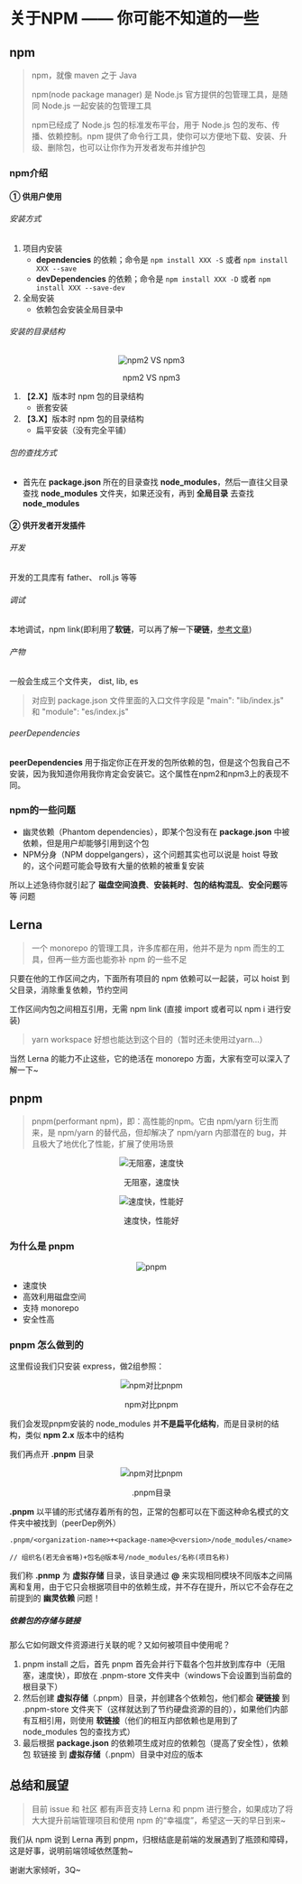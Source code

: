 # 关于NPM —— 你可能不知道的一些

## npm
> npm，就像 maven 之于 Java
> 
> npm(node package manager) 是 Node.js 官方提供的包管理工具，是随同 Node.js 一起安装的包管理工具
> 
> npm已经成了 Node.js 包的标准发布平台，用于 Node.js 包的发布、传播、依赖控制。npm 提供了命令行工具，使你可以方便地下载、安装、升级、删除包，也可以让你作为开发者发布并维护包

### npm介绍
#### ① 供用户使用
###### 安装方式
  1. 项目内安装
     - **dependencies** 的依赖；命令是 `npm install XXX -S` 或者 `npm install XXX --save`
     - **devDependencies** 的依赖；命令是 `npm install XXX -D` 或者 `npm install XXX --save-dev`
  2. 全局安装
     - 依赖包会安装全局目录中

###### 安装的目录结构
<p align="center">
  <img src="https://github.com/jimwong666/FEstart/blob/master/knowledge/npm/TheNPMYouDontKnow/imgs/npm2vs3.png" alt="npm2 VS npm3">
</p>
<p align="center">
  <span>npm2 VS npm3</span>
</p>

1. 【**2.X**】版本时 npm 包的目录结构
   - 嵌套安装
2. 【**3.X**】版本时 npm 包的目录结构
   - 扁平安装（没有完全平铺）

###### 包的查找方式
  - 首先在 **package.json** 所在的目录查找 **node_modules**，然后一直往父目录查找 **node_modules** 文件夹，如果还没有，再到 **全局目录** 去查找 **node_modules**

#### ② 供开发者开发插件

###### 开发
开发的工具库有 father、 roll.js 等等

###### 调试
本地调试，npm link(即利用了**软链**，可以再了解一下**硬链**，[参考文章](https://www.ruanyifeng.com/blog/2011/12/inode.html))

###### 产物
一般会生成三个文件夹， dist, lib, es
> 对应到 package.json 文件里面的入口文件字段是 "main": "lib/index.js" 和 "module": "es/index.js"

###### peerDependencies
**peerDependencies** 用于指定你正在开发的包所依赖的包，但是这个包我自己不安装，因为我知道你用我你肯定会安装它。这个属性在npm2和npm3上的表现不同。

### npm的一些问题
- 幽灵依赖（Phantom dependencies），即某个包没有在 **package.json** 中被依赖，但是用户却能够引用到这个包
- NPM分身（NPM doppelgangers），这个问题其实也可以说是 hoist 导致的，这个问题可能会导致有大量的依赖的被重复安装

所以上述急待你就引起了 **磁盘空间浪费**、**安装耗时**、**包的结构混乱**、**安全问题**等等 问题

## Lerna

> 一个 monorepo 的管理工具，许多库都在用，他并不是为 npm 而生的工具，但再一些方面也能弥补 npm 的一些不足

只要在他的工作区间之内，下面所有项目的 npm 依赖可以一起装，可以 hoist 到父目录，消除重复依赖，节约空间

工作区间内包之间相互引用，无需 npm link (直接 import 或者可以 npm i 进行安装)

> yarn workspace 好想也能达到这个目的（暂时还未使用过yarn...）

当然 Lerna 的能力不止这些，它的绝活在 monorepo 方面，大家有空可以深入了解一下~

## pnpm

> pnpm(performant npm)，即：高性能的npm。它由 npm/yarn 衍生而来，是 npm/yarn 的替代品，但却解决了 npm/yarn 内部潜在的 bug，并且极大了地优化了性能，扩展了使用场景


<p align="center">
  <img src="https://github.com/jimwong666/FEstart/blob/master/knowledge/npm/TheNPMYouDontKnow/imgs/fast.png" alt="无阻塞，速度快">
</p>
<p align="center">
  <span>无阻塞，速度快</span>
</p>

<p align="center">
  <img src="https://github.com/jimwong666/FEstart/blob/master/knowledge/npm/TheNPMYouDontKnow/imgs/performant.jpg" alt="速度快，性能好">
</p>
<p align="center">
  <span>速度快，性能好</span>
</p>

### 为什么是 pnpm
<p align="center">
  <img src="https://github.com/jimwong666/FEstart/blob/master/knowledge/npm/TheNPMYouDontKnow/imgs/why.png" alt="pnpm">
</p>

- 速度快
- 高效利用磁盘空间
- 支持 monorepo
- 安全性高

### pnpm 怎么做到的

这里假设我们只安装 express，做2组参照：

<p align="center">
  <img src="https://github.com/jimwong666/FEstart/blob/master/knowledge/npm/TheNPMYouDontKnow/imgs/compare.png" alt="npm对比pnpm">
</p>
<p align="center">
  <span>npm对比pnpm</span>
</p>

我们会发现pnpm安装的 node_modules 并**不是扁平化结构**，而是目录树的结构，类似 **npm 2.x** 版本中的结构

我们再点开 **.pnpm** 目录

<p align="center">
  <img src="https://github.com/jimwong666/FEstart/blob/master/knowledge/npm/TheNPMYouDontKnow/imgs/.pnpm.png" alt="npm对比pnpm">
</p>
<p align="center">
  <span>.pnpm目录</span>
</p>

**.pnpm** 以平铺的形式储存着所有的包，正常的包都可以在下面这种命名模式的文件夹中被找到（peerDep例外）
```
.pnpm/<organization-name>+<package-name>@<version>/node_modules/<name>

// 组织名(若无会省略)+包名@版本号/node_modules/名称(项目名称)
```
我们称 **.pnmp** 为 **虚拟存储** 目录，该目录通过 **<package-name>@<version>** 来实现相同模块不同版本之间隔离和复用，由于它只会根据项目中的依赖生成，并不存在提升，所以它不会存在之前提到的 **幽灵依赖** 问题！

##### 依赖包的存储与链接

那么它如何跟文件资源进行关联的呢？又如何被项目中使用呢？

1. pnpm install 之后，首先 pnpm 首先会并行下载各个包并放到库存中（无阻塞，速度快），即放在 .pnpm-store 文件夹中（windows下会设置到当前盘的根目录下）
2. 然后创建 **虚拟存储**（.pnpm）目录，并创建各个依赖包，他们都会 **硬链接** 到 .pnpm-store 文件夹下（这样就达到了节约硬盘资源的目的），如果他们内部有互相引用，则使用 **软链接**（他们的相互内部依赖也是用到了 node_modules 包的查找方式）
3. 最后根据 **package.json** 的依赖项生成对应的依赖包（提高了安全性），依赖包 软链接 到 **虚拟存储**（.pnpm）目录中对应的版本

## 总结和展望

> 目前 issue 和 社区 都有声音支持 Lerna 和 pnpm 进行整合，如果成功了将大大提升前端管理项目和使用 npm 的“幸福度”，希望这一天的早日到来~

我们从 npm 说到 Lerna 再到 pnpm，归根结底是前端的发展遇到了瓶颈和障碍，这是好事，说明前端领域依然蓬勃~

谢谢大家倾听，3Q~
